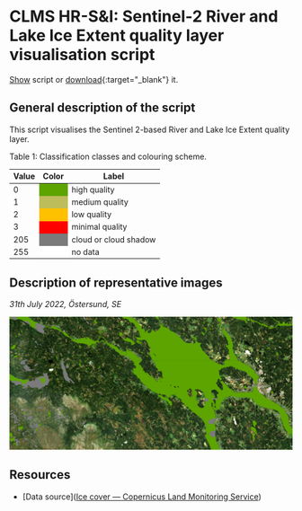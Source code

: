 # CLMS HR-S&I: Sentinel-2 River and Lake Ice Extent quality layer visualisation script

<a href="#" id='togglescript'>Show</a> script or [download](script.js){:target="_blank"} it.
<div id='script_view' style="display:none">
{% highlight javascript %}
{% include_relative script.js %}
{% endhighlight %}
</div>

## General description of the script
This script visualises the Sentinel 2-based River and Lake Ice Extent quality layer.

Table 1: Classification classes and colouring scheme.

<table>
      <thead>
    <tr>
      <th>Value</th>
      <th>Color</th>
      <th>Label</th>
    </tr>
  </thead>
  <tbody>
    <tr>
      <td>0</td>
      <td style="background-color: #5DA400;"></td>
      <td>high quality</td>
    </tr>
    <tr>
      <td>1</td>
      <td style="background-color: #BDBD5B;"></td>
      <td>medium quality</td>
    </tr>
    <tr>
      <td>2</td>
      <td style="background-color: #FFC000;"></td>
      <td>low quality</td>
    </tr>
        <tr>
      <td>3</td>
      <td style="background-color: #FF0000;"></td>
      <td>minimal quality</td>
    </tr>
    <tr>
      <td>205</td>
      <td style="background-color: #7B7B7B;"></td>
      <td>cloud or cloud shadow</td>
    </tr>
    <tr>
      <td>255</td>
      <td style="background-color: #FFFFFF;"></td>
      <td>no data</td>
    </tr>
</tbody>
</table>

## Description of representative images

*31th July 2022, Östersund, SE*

![RLIES2 QC](fig/figure.png)

## Resources

- [Data source]([Ice cover — Copernicus Land Monitoring Service](https://land.copernicus.eu/pan-european/biophysical-parameters/high-resolution-snow-and-ice-monitoring/ice-products/ice-cover))
